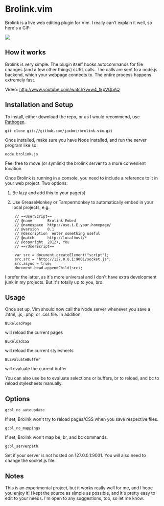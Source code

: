 # Brolink.vim
Brolink is a live web editing plugin for Vim. I really can't explain it well, so here's a GIF:

<img src='https://raw.github.com/jaxbot/brolink.vim/master/brolink.gif'>

## How it works
Brolink is very simple. The plugin itself hooks autocommands for file changes (and a few other things) cURL calls. The calls are sent to a node.js backend, which your webpage connects to. The entire process happens extremely fast.

Video: http://www.youtube.com/watch?v=w4_fkpVQbAQ

## Installation and Setup
To install, either download the repo, or as I would recommend, use [Pathogen](https://github.com/tpope/vim-pathogen).

	git clone git://github.com/jaxbot/brolink.vim.git

Once installed, make sure you have Node installed, and run the server program like so:

	node brolink.js

Feel free to move (or symlink) the brolink server to a more convenient location.

Once Brolink is running in a console, you need to include a reference to it in your web project.
Two options:

1. Be lazy and add this to your page(s)
	
	<script src='http://127.0.0.1:9001/socket.js'></script>

2. Use GreaseMonkey or Tampermonkey to automatically embed in your local projects, e.g.


		// ==UserScript==
		// @name       Brolink Embed
		// @namespace  http://use.i.E.your.homepage/
		// @version    0.1
		// @description  enter something useful
		// @match      http://localhost/*
		// @copyright  2012+, You
		// ==/UserScript==
		
		var src = document.createElement("script");
		src.src = "http://127.0.0.1:9001/socket.js";
		src.async = true;
		document.head.appendChild(src);


I prefer the latter, as it's more universal and I don't have extra development junk in my projects. But it's totally up to you, bro.

## Usage

Once set up, Vim should now call the Node server whenever you save a .html, .js, .php, or .css file. 
In addition:

	BLReloadPage

will reload the current pages

	BLReloadCSS

will reload the current stylesheets 

	BLEvaluateBuffer

will evaluate the current buffer

You can also use <leader>be to evaluate selections or buffers, <leader>br to reload, and <leader>bc to reload stylesheets manually.

## Options

	g:bl_no_autoupdate 

If set, Brolink won't try to reload pages/CSS when you save respective files.

	g:bl_no_mappings 

If set, Brolink won't map be, br, and bc commands.

	g:bl_serverpath 

Set if your server is not hosted on 127.0.0.1:9001. You will also need to change the socket.js file.

## Notes

This is an experimental project, but it works really well for me, and I hope you enjoy it! I kept the source as simple as possible, and it's pretty easy to edit to your needs. I'm open to any suggestions, too, so let me know.
